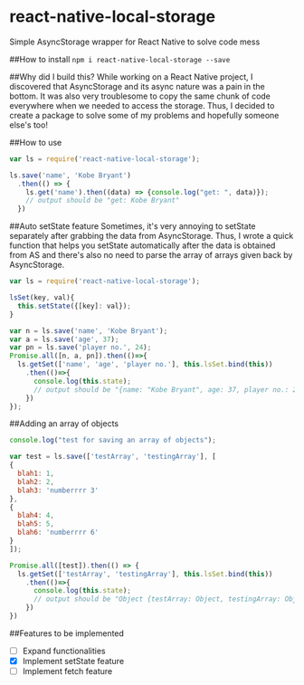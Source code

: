 # react-native-local-storage
Simple AsyncStorage wrapper for React Native to solve code mess

##How to install
`npm i react-native-local-storage --save`

##Why did I build this?
While working on a React Native project, I discovered that AsyncStorage and its async nature was a pain in the bottom. It was also very troublesome to copy the same chunk of code everywhere when we needed to access the storage. Thus, I decided to create a package to solve some of my problems and hopefully someone else's too!

##How to use
```Javascript
var ls = require('react-native-local-storage');

ls.save('name', 'Kobe Bryant')
  .then(() => {
    ls.get('name').then((data) => {console.log("get: ", data)});
    // output should be "get: Kobe Bryant"
  })
```
##Auto setState feature
Sometimes, it's very annoying to setState separately after grabbing the data from AsyncStorage. Thus, I wrote a quick function that helps you setState automatically after the data is obtained from AS and there's also no need to parse the array of arrays given back by AsyncStorage.
```Javascript
var ls = require('react-native-local-storage');

lsSet(key, val){
  this.setState({[key]: val});
}

var n = ls.save('name', 'Kobe Bryant');
var a = ls.save('age', 37);
var pn = ls.save('player no.', 24);
Promise.all([n, a, pn]).then(()=>{
  ls.getSet(['name', 'age', 'player no.'], this.lsSet.bind(this))
    .then(()=>{
      console.log(this.state);
      // output should be "{name: "Kobe Bryant", age: 37, player no.: 24}"
    })
});
```

##Adding an array of objects
```Javascript
console.log("test for saving an array of objects");

var test = ls.save(['testArray', 'testingArray'], [
{
  blah1: 1,
  blah2: 2,
  blah3: 'numberrrr 3'
},
{
  blah4: 4,
  blah5: 5,
  blah6: 'numberrrr 6'
}
]);

Promise.all([test]).then(() => {
  ls.getSet(['testArray', 'testingArray'], this.lsSet.bind(this))
    .then(()=>{
      console.log(this.state);
      // output should be "Object {testArray: Object, testingArray: Object}"
    })
})
```


##Features to be implemented

- [ ] Expand functionalities
- [x] Implement setState feature
- [ ] Implement fetch feature